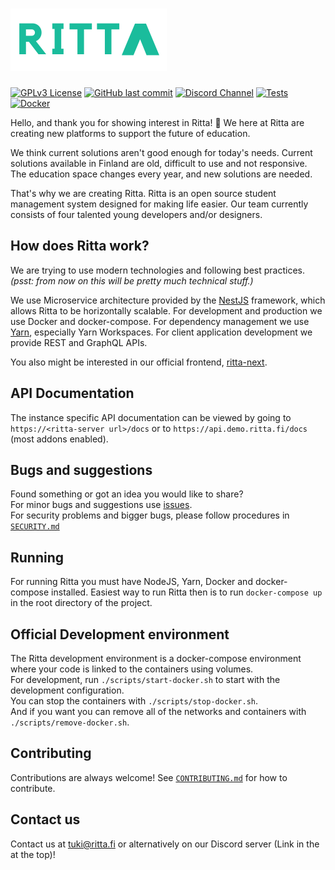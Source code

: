 # <img src="https://raw.githubusercontent.com/rittaschool/info/master/Ritta.png" height="100px" alt="ritta-server" />

[![GPLv3 License](https://img.shields.io/badge/License-GPL%20v3-yellow.svg?style=for-the-badge)](https://opensource.org/licenses/)
[![GitHub last commit](https://img.shields.io/github/last-commit/rittaschool/ritta-server.svg?color=orange&style=for-the-badge&logo=git)](https://github.com/rittaschool/ritta-server/commits/master)
[![Discord Channel](https://img.shields.io/discord/718870928498360463.svg?color=blue&style=for-the-badge&logo=discord)](https://discord.gg/KwpZGyvX3Q)
[![Tests](https://github.com/rittaschool/ritta-server/actions/workflows/testing-workflow.yml/badge.svg)](https://github.com/rittaschool/ritta-server/actions/workflows/testing-workflow.yml)
[![Docker](https://github.com/rittaschool/ritta-server/actions/workflows/docker-publish.yml/badge.svg)](https://github.com/rittaschool/ritta-server/actions/workflows/docker-publish.yml)

Hello, and thank you for showing interest in Ritta! 👋
We here at Ritta are creating new platforms to support the future of education.

We think current solutions aren't good enough for today's needs.
Current solutions available in Finland are old, difficult to use and not responsive. The education space changes every year, and new solutions are needed.

That's why we are creating Ritta.
Ritta is an open source student management system designed for making life easier.
Our team currently consists of four talented young developers and/or designers.

## How does Ritta work?

We are trying to use modern technologies and following best practices.
_(psst: from now on this will be pretty much technical stuff.)_

We use Microservice architecture provided by the [NestJS](https://nestjs.com) framework, which allows Ritta to be horizontally scalable.
For development and production we use Docker and docker-compose. For dependency management we use [Yarn](https://yarnpkg.com), especially Yarn Workspaces.
For client application development we provide REST and GraphQL APIs.

You also might be interested in our official frontend, [ritta-next](https://github.com/rittaschool/ritta-next).

## API Documentation

The instance specific API documentation can be viewed by going to `https://<ritta-server url>/docs` or to `https://api.demo.ritta.fi/docs` (most addons enabled).

## Bugs and suggestions

Found something or got an idea you would like to share? \
For minor bugs and suggestions use [issues](https://github.com/rittaschool/ritta-server/issues). \
For security problems and bigger bugs, please follow procedures in [`SECURITY.md`](https://github.com/rittaschool/ritta-server/blob/master/SECURITY.md)

## Running

For running Ritta you must have NodeJS, Yarn, Docker and docker-compose installed.
Easiest way to run Ritta then is to run `docker-compose up` in the root directory of the project.

## Official Development environment

The Ritta development environment is a docker-compose environment where your code is linked to the containers using volumes. \
For development, run `./scripts/start-docker.sh` to start with the development configuration. \
You can stop the containers with `./scripts/stop-docker.sh`. \
And if you want you can remove all of the networks and containers with `./scripts/remove-docker.sh`.

## Contributing

Contributions are always welcome!
See [`CONTRIBUTING.md`](https://github.com/rittaschool/ritta-server/blob/master/CONTRIBUTING.md) for how to contribute.

## Contact us

Contact us at [tuki@ritta.fi](mailto:tuki@ritta.fi) or alternatively on our Discord server (Link in the at the top)!
